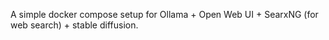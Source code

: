A simple docker compose setup for Ollama + Open Web UI + SearxNG (for web search) + stable diffusion.